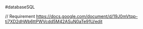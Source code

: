 ﻿#databaseSQL

// Requirement
https://docs.google.com/document/d/19J0mVtpp-ti7XD2dhWb6ttPWVcdd5M42ASuN0aTe91U/edit
